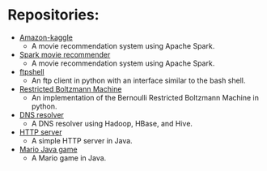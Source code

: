 # Repositories:
* [Amazon-kaggle](/amazon-kaggle.html)
  * A movie recommendation system using Apache Spark.
* [Spark movie recommender](https://github.com/amirnasri/Spark_movie_recommender)
  * A movie recommendation system using Apache Spark.
* [ftpshell](https://github.com/amirnasri/ftpshell)
  * An ftp client in python with an interface similar to the bash shell.
* [Restricted Boltzmann Machine](https://github.com/amirnasri/Restricted_Boltzmann_Machine)
  * An implementation of the Bernoulli Restricted Boltzmann Machine in python.
* [DNS resolver](https://github.com/amirnasri/HBase_DNS_resolver)
  * A DNS resolver using Hadoop, HBase, and Hive.
* [HTTP server](https://github.com/amirnasri/Java_HTTP_server)
  * A simple HTTP server in Java.
* [Mario Java game](https://github.com/amirnasri/Java_game)
  * A Mario game in Java.





